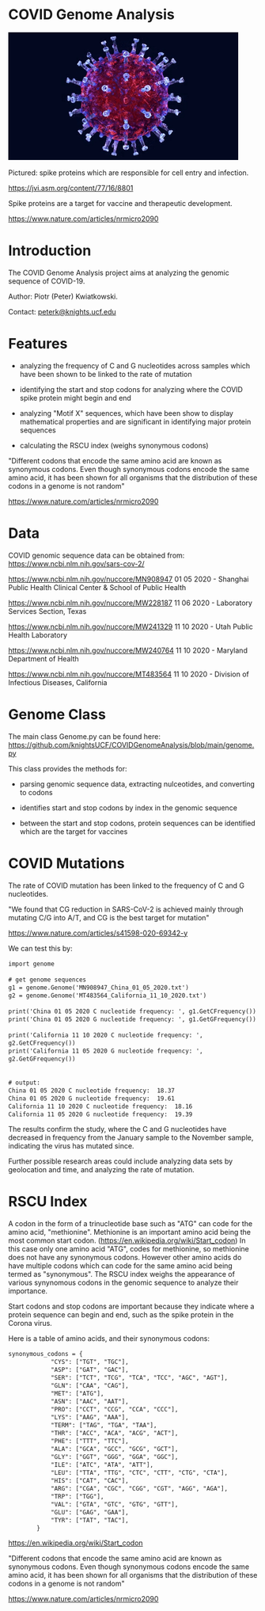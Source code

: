 # COVID Genome Analysis


![COVID GIF](GIFS/COVID.gif)

Pictured: spike proteins which are responsible for cell entry and infection.

https://jvi.asm.org/content/77/16/8801

Spike proteins are a target for vaccine and therapeutic development.

https://www.nature.com/articles/nrmicro2090


# Introduction

The COVID Genome Analysis project aims at analyzing the genomic sequence of COVID-19.


Author: Piotr (Peter) Kwiatkowski.

Contact: peterk@knights.ucf.edu


# Features

- analyzing the frequency of C and G nucleotides across samples which have been shown to be linked to the rate of mutation

- identifying the start and stop codons for analyzing where the COVID spike protein might begin and end

- analyzing "Motif X" sequences, which have been show to display mathematical properties and are significant in identifying major protein sequences

- calculating the RSCU index (weighs synonymous codons)

"Different codons that encode the same amino acid are known as synonymous codons. Even though synonymous codons encode the same amino acid, it has been shown for all organisms that the distribution of these codons in a genome is not random"

https://www.nature.com/articles/nrmicro2090


# Data

COVID genomic sequence data can be obtained from: https://www.ncbi.nlm.nih.gov/sars-cov-2/


https://www.ncbi.nlm.nih.gov/nuccore/MN908947
01 05 2020 - Shanghai Public Health Clinical Center & School of Public Health

https://www.ncbi.nlm.nih.gov/nuccore/MW228187
11 06 2020 - Laboratory Services Section, Texas

https://www.ncbi.nlm.nih.gov/nuccore/MW241329
11 10 2020 - Utah Public Health Laboratory

https://www.ncbi.nlm.nih.gov/nuccore/MW240764
11 10 2020 - Maryland Department of Health


https://www.ncbi.nlm.nih.gov/nuccore/MT483564
11 10 2020 - Division of Infectious Diseases, California


# Genome Class

The main class Genome.py can be found here: https://github.com/knightsUCF/COVIDGenomeAnalysis/blob/main/genome.py

This class provides the methods for:

- parsing genomic sequence data, extracting nulceotides, and converting to codons

- identifies start and stop codons by index in the genomic sequence

- between the start and stop codons, protein sequences can be identified which are the target for vaccines



# COVID Mutations

The rate of COVID mutation has been linked to the frequency of C and G nucleotides.

"We found that CG reduction in SARS-CoV-2 is achieved mainly through mutating C/G into A/T, and CG is the best target for mutation"

https://www.nature.com/articles/s41598-020-69342-y

We can test this by:


    import genome

    # get genome sequences
    g1 = genome.Genome('MN908947_China_01_05_2020.txt')
    g2 = genome.Genome('MT483564_California_11_10_2020.txt')

    print('China 01 05 2020 C nucleotide frequency: ', g1.GetCFrequency())
    print('China 01 05 2020 G nucleotide frequency: ', g1.GetGFrequency())

    print('California 11 10 2020 C nucleotide frequency: ', g2.GetCFrequency())
    print('California 11 05 2020 G nucleotide frequency: ', g2.GetGFrequency())
    
    
    # output:
    China 01 05 2020 C nucleotide frequency:  18.37
    China 01 05 2020 G nucleotide frequency:  19.61
    California 11 10 2020 C nucleotide frequency:  18.16
    California 11 05 2020 G nucleotide frequency:  19.39
    
    

The results confirm the study, where the C and G nucleotides have decreased in frequency from the January sample to the November sample, indicating the virus has mutated since.

Further possible research areas could include analyzing data sets by geolocation and time, and analyzing the rate of mutation.


# RSCU Index

A codon in the form of a trinucleotide base such as "ATG" can code for the amino acid, "methionine". Methionine is an important amino acid being the most common start codon. (https://en.wikipedia.org/wiki/Start_codon) In this case only one amino acid "ATG", codes for methionine, so methionine does not have any synonymous codons. However other amino acids do have multiple codons which can code for the same amino acid being termed as "synonymous".  The RSCU index weighs the appearance of various synynomous codons in the genomic sequence to analyze their importance.

Start codons and stop codons are important because they indicate where a protein sequence can begin and end, such as the spike protein in the Corona virus. 

Here is a table of amino acids, and their synonymous codons:

    synonymous_codons = {
                "CYS": ["TGT", "TGC"],
                "ASP": ["GAT", "GAC"],
                "SER": ["TCT", "TCG", "TCA", "TCC", "AGC", "AGT"],
                "GLN": ["CAA", "CAG"],
                "MET": ["ATG"],
                "ASN": ["AAC", "AAT"],
                "PRO": ["CCT", "CCG", "CCA", "CCC"],
                "LYS": ["AAG", "AAA"],
                "TERM": ["TAG", "TGA", "TAA"],
                "THR": ["ACC", "ACA", "ACG", "ACT"],
                "PHE": ["TTT", "TTC"],
                "ALA": ["GCA", "GCC", "GCG", "GCT"],
                "GLY": ["GGT", "GGG", "GGA", "GGC"],
                "ILE": ["ATC", "ATA", "ATT"],
                "LEU": ["TTA", "TTG", "CTC", "CTT", "CTG", "CTA"],
                "HIS": ["CAT", "CAC"],
                "ARG": ["CGA", "CGC", "CGG", "CGT", "AGG", "AGA"],
                "TRP": ["TGG"],
                "VAL": ["GTA", "GTC", "GTG", "GTT"],
                "GLU": ["GAG", "GAA"],
                "TYR": ["TAT", "TAC"],
            }



https://en.wikipedia.org/wiki/Start_codon

"Different codons that encode the same amino acid are known as synonymous codons. Even though synonymous codons encode the same amino acid, it has been shown for all organisms that the distribution of these codons in a genome is not random"

https://www.nature.com/articles/nrmicro2090

